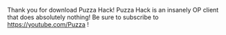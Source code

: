 Thank you for download Puzza Hack!
Puzza Hack is an insanely OP client that does absolutely nothing!
Be sure to subscribe to https://youtube.com/Puzza !
